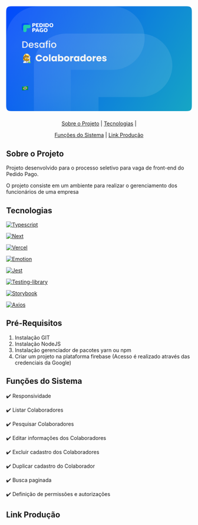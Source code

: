  <h1 align="center">
    <img alt="Open Food" src="./public/assets/images/Cover.png" />
    <br>
 </h1>
 <p align="center">
  <a href="#sobre-o-projeto">Sobre o Projeto</a> |
  <a href="#tecnologias">Tecnologias</a> |
</p>
 <p align="center">
  <a href="#funções-do-sistema">Funções do Sistema</a>   |
  <a href="#link-produção">Link Produção</a>
</p>

## Sobre o Projeto
Projeto desenvolvido para o processo seletivo para vaga de front-end do Pedido Pago.

O projeto consiste em um ambiente para realizar o gerenciamento dos funcionários de uma empresa

## Tecnologias
[![Typescript](https://img.shields.io/badge/Code-Typescript-1E90FF?&logo=typescript&logoColor=)](https://www.typescriptlang.org)

[![Next](https://img.shields.io/badge/Code-Next-000?&logo=next.js&logoColor=000)](https://nextjs.org/)

[![Vercel](https://img.shields.io/badge/Deploy-Vercel-000?&logo=vercel&logoColor=000)](https://vercel.com/)

[![Emotion](https://img.shields.io/badge/Styles-Emotion-FF69B4?&logo=styled-components)](https://emotion.sh/docs/styled/)

[![Jest](https://img.shields.io/badge/Test-Jest-15c213?&logo=jest&logoColor=15c213)](https://jestjs.io/pt-BR/)

[![Testing-library](https://img.shields.io/badge/Test-Testing_Library-red?&logo=testing-library)](https://testing-library.com)

[![Storybook](https://img.shields.io/badge/Doc-Storybook-FF4785?&logo=storybook)](https://storybook.js.org)

[![Axios](https://img.shields.io/badge/Client_http-Axios-blue?&logo=axios)](https://axios-http.com)


## Pré-Requisitos
1. Instalação GIT
2. Instalação NodeJS
3. Instalação gerenciador de pacotes yarn ou npm
4. Criar um projeto na plataforma firebase (Acesso é realizado através das credenciais da Google)

## Funções do Sistema
✔️ Responsividade

✔️ Listar Colaboradores

✔️ Pesquisar Colaboradores

✔️ Editar informações dos Colaboradores

✔️ Excluir cadastro dos Colaboradores

✔️ Duplicar cadastro do Colaborador

✔️ Busca paginada

✔️ Definição de permissões e autorizações

## Link Produção



